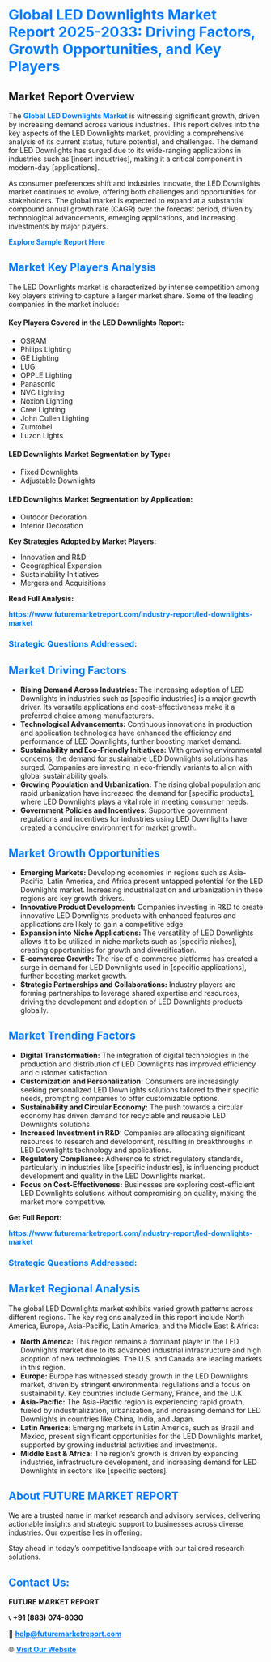 <h1 style="color: #007BFF;">Global LED Downlights Market Report 2025-2033: Driving Factors, Growth Opportunities, and Key Players</h1>

<section id="overview">
<h2>Market Report Overview</h2>
<p>The <a href="https://www.futuremarketreport.com/industry-report/led-downlights-market" style="color: #007BFF; text-decoration: none;"><strong>Global LED Downlights Market</strong></a> is witnessing significant growth, driven by increasing demand across various industries. This report delves into the key aspects of the LED Downlights market, providing a comprehensive analysis of its current status, future potential, and challenges. The demand for LED Downlights has surged due to its wide-ranging applications in industries such as [insert industries], making it a critical component in modern-day [applications].</p>
<p>As consumer preferences shift and industries innovate, the LED Downlights market continues to evolve, offering both challenges and opportunities for stakeholders. The global market is expected to expand at a substantial compound annual growth rate (CAGR) over the forecast period, driven by technological advancements, emerging applications, and increasing investments by major players.</p>
</section>

<section id="overview">
<p><a href="https://www.futuremarketreport.com/request-sample/reportId=58142" style="color: #007BFF; text-decoration: none;"><strong>Explore Sample Report Here</strong></a></p>
</section>

<section id="key-players">
<h2 style="color: #007BFF;">Market Key Players Analysis</h2>
<p>The LED Downlights market is characterized by intense competition among key players striving to capture a larger market share. Some of the leading companies in the market include:</p>
<h4>Key Players Covered in the LED Downlights Report:</h4>
<ul><li>OSRAM</li><li>Philips Lighting</li><li>GE Lighting</li><li>LUG</li><li>OPPLE Lighting</li><li>Panasonic</li><li>NVC Lighting</li><li>Noxion Lighting</li><li>Cree Lighting</li><li>John Cullen Lighting</li><li>Zumtobel</li><li>Luzon Lights</li></ul>
<h4>LED Downlights Market Segmentation by Type:</h4>
<ul><li>Fixed Downlights</li><li>Adjustable Downlights</li></ul>

<h4>LED Downlights Market Segmentation by Application:</h4>
<ul><li>Outdoor Decoration</li><li>Interior Decoration</li></ul>
<p><strong>Key Strategies Adopted by Market Players:</strong></p>
<ul>
<li>Innovation and R&D</li>
<li>Geographical Expansion</li>
<li>Sustainability Initiatives</li>
<li>Mergers and Acquisitions</li>
</ul>
</section>

<section>
<p><strong>Read Full Analysis: </strong></p><a href="https://www.futuremarketreport.com/industry-report/led-downlights-market" style="color: #007BFF; text-decoration: none;"><strong>https://www.futuremarketreport.com/industry-report/led-downlights-market</strong></a>
<h3 style="color: #007BFF;">Strategic Questions Addressed:</h3>
</section>

<section id="driving-factors">
<h2 style="color: #007BFF;">Market Driving Factors</h2>
<ul>
<li><strong>Rising Demand Across Industries:</strong> The increasing adoption of LED Downlights in industries such as [specific industries] is a major growth driver. Its versatile applications and cost-effectiveness make it a preferred choice among manufacturers.</li>
<li><strong>Technological Advancements:</strong> Continuous innovations in production and application technologies have enhanced the efficiency and performance of LED Downlights, further boosting market demand.</li>
<li><strong>Sustainability and Eco-Friendly Initiatives:</strong> With growing environmental concerns, the demand for sustainable LED Downlights solutions has surged. Companies are investing in eco-friendly variants to align with global sustainability goals.</li>
<li><strong>Growing Population and Urbanization:</strong> The rising global population and rapid urbanization have increased the demand for [specific products], where LED Downlights plays a vital role in meeting consumer needs.</li>
<li><strong>Government Policies and Incentives:</strong> Supportive government regulations and incentives for industries using LED Downlights have created a conducive environment for market growth.</li>
</ul>
</section>

<section id="growth-opportunities">
<h2 style="color: #007BFF;">Market Growth Opportunities</h2>
<ul>
<li><strong>Emerging Markets:</strong> Developing economies in regions such as Asia-Pacific, Latin America, and Africa present untapped potential for the LED Downlights market. Increasing industrialization and urbanization in these regions are key growth drivers.</li>
<li><strong>Innovative Product Development:</strong> Companies investing in R&D to create innovative LED Downlights products with enhanced features and applications are likely to gain a competitive edge.</li>
<li><strong>Expansion into Niche Applications:</strong> The versatility of LED Downlights allows it to be utilized in niche markets such as [specific niches], creating opportunities for growth and diversification.</li>
<li><strong>E-commerce Growth:</strong> The rise of e-commerce platforms has created a surge in demand for LED Downlights used in [specific applications], further boosting market growth.</li>
<li><strong>Strategic Partnerships and Collaborations:</strong> Industry players are forming partnerships to leverage shared expertise and resources, driving the development and adoption of LED Downlights products globally.</li>
</ul>
</section>

<section id="trending-factors">
<h2 style="color: #007BFF;">Market Trending Factors</h2>
<ul>
<li><strong>Digital Transformation:</strong> The integration of digital technologies in the production and distribution of LED Downlights has improved efficiency and customer satisfaction.</li>
<li><strong>Customization and Personalization:</strong> Consumers are increasingly seeking personalized LED Downlights solutions tailored to their specific needs, prompting companies to offer customizable options.</li>
<li><strong>Sustainability and Circular Economy:</strong> The push towards a circular economy has driven demand for recyclable and reusable LED Downlights solutions.</li>
<li><strong>Increased Investment in R&D:</strong> Companies are allocating significant resources to research and development, resulting in breakthroughs in LED Downlights technology and applications.</li>
<li><strong>Regulatory Compliance:</strong> Adherence to strict regulatory standards, particularly in industries like [specific industries], is influencing product development and quality in the LED Downlights market.</li>
<li><strong>Focus on Cost-Effectiveness:</strong> Businesses are exploring cost-efficient LED Downlights solutions without compromising on quality, making the market more competitive.</li>
</ul>
</section>

<section>
<p><strong>Get Full Report: </strong></p><a href="https://www.futuremarketreport.com/industry-report/led-downlights-market" style="color: #007BFF; text-decoration: none;"><strong>https://www.futuremarketreport.com/industry-report/led-downlights-market</strong></a>
<h3 style="color: #007BFF;">Strategic Questions Addressed:</h3>
</section>


<section id="regional-analysis">
<h2 style="color: #007BFF;">Market Regional Analysis</h2>
<p>The global LED Downlights market exhibits varied growth patterns across different regions. The key regions analyzed in this report include North America, Europe, Asia-Pacific, Latin America, and the Middle East & Africa:</p>
<ul>
<li><strong>North America:</strong> This region remains a dominant player in the LED Downlights market due to its advanced industrial infrastructure and high adoption of new technologies. The U.S. and Canada are leading markets in this region.</li>
<li><strong>Europe:</strong> Europe has witnessed steady growth in the LED Downlights market, driven by stringent environmental regulations and a focus on sustainability. Key countries include Germany, France, and the U.K.</li>
<li><strong>Asia-Pacific:</strong> The Asia-Pacific region is experiencing rapid growth, fueled by industrialization, urbanization, and increasing demand for LED Downlights in countries like China, India, and Japan.</li>
<li><strong>Latin America:</strong> Emerging markets in Latin America, such as Brazil and Mexico, present significant opportunities for the LED Downlights market, supported by growing industrial activities and investments.</li>
<li><strong>Middle East & Africa:</strong> The region’s growth is driven by expanding industries, infrastructure development, and increasing demand for LED Downlights in sectors like [specific sectors].</li>
</ul>
</section>

<footer>
<h2 style="color: #007BFF;">About FUTURE MARKET REPORT</h2>
<p>We are a trusted name in market research and advisory services, delivering actionable insights and strategic support to businesses across diverse industries. Our expertise lies in offering:</p>

<p>Stay ahead in today’s competitive landscape with our tailored research solutions.</p>

<h2 style="color: #007BFF;">Contact Us:</h2>
<p><strong>FUTURE MARKET REPORT</strong></p>
<p>📞 <strong>+91 (883) 074-8030</strong></p>
<p>📧 <strong><a href="mailto:help@futuremarketreport.com" style="color: #007BFF;">help@futuremarketreport.com</a></strong></p>
<p>🌐 <strong><a href="https://www.futuremarketreport.com/" style="color: #007BFF;">Visit Our Website</a></strong></p>
</footer>